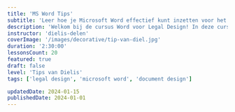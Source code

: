 ```yaml
---
title: 'MS Word Tips'
subtitle: 'Leer hoe je Microsoft Word effectief kunt inzetten voor het maken van van gebruiksvriendelijke juridische documenten'
description: 'Welkom bij de cursus Word voor Legal Design! In deze cursus leer je hoe je Microsoft Word optimaal kunt gebruiken voor het maken van effectieve juridische documenten. Je hebt geen geavanceerde design software nodig - alles wat je nodig hebt is Microsoft Word.'
instructor: 'dielis-delen'
coverImage: '/images/decorative/tip-van-diel.jpg'
duration: '2:30:00'
lessonsCount: 20
featured: true
draft: false
level: 'Tips van Dielis'
tags: ['legal design', 'microsoft word', 'document design']

updatedDate: 2024-01-15
publishedDate: 2024-01-01
---
```

